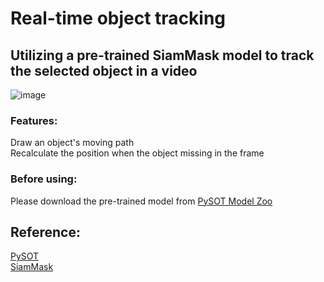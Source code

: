 # Real-time object tracking  
## Utilizing a pre-trained SiamMask model to track the selected object in a video  
![image](https://github.com/Cosoet/Object-Tracking/blob/master/demo/demo.gif?style=centerme)

### Features:  
Draw an object's moving path  
Recalculate the position when the object missing in the frame  


### Before using:

Please download the pre-trained model from [PySOT Model Zoo](https://github.com/STVIR/pysot/blob/master/MODEL_ZOO.md)  

## Reference:

[PySOT](https://github.com/STVIR/pysot)   
[SiamMask](https://arxiv.org/abs/1812.05050)   

